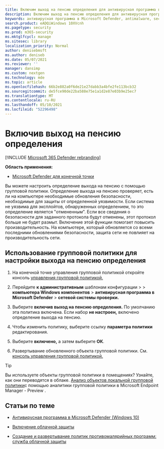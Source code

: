 ```yaml
---
title: Включим выход на пенсию определения для антивирусная программа в Microsoft Defender
description: Включим выход на пенсию определения для антивирусная программа в Microsoft Defender.
keywords: антивирусная программа в Microsoft Defender, antimalware, security, defender, definition retirement
search.product: eADQiWindows 10XVcnh
ms.pagetype: security
ms.prod: m365-security
ms.mktglfcycl: manage
ms.sitesec: library
localization_priority: Normal
author: denisebmsft
ms.author: deniseb
ms.date: 05/07/2021
ms.reviewer: ''
manager: dansimp
ms.custom: nextgen
ms.technology: mde
ms.topic: article
ms.openlocfilehash: 66b2e882a0f6de21e27dabb3a4bfe2fe113bcb32
ms.sourcegitcommit: de5fce90de22ba588e75e1a1d2e87e03b9e25ec7
ms.translationtype: MT
ms.contentlocale: ru-RU
ms.lasthandoff: 05/10/2021
ms.locfileid: "52296498"
---
```

# <a name="turn-on-definition-retirement"></a>Включив выход на пенсию определения

[!INCLUDE [Microsoft 365 Defender rebranding](../../includes/microsoft-defender.md)]

**Область применения:**

- [Microsoft Defender для конечной точки](/microsoft-365/security/defender-endpoint/)

Вы можете настроить определение выхода на пенсию с помощью групповой политики. Определение выхода на пенсию проверяет, есть ли на компьютере необходимые обновления безопасности, необходимые для защиты от определенной уязвимости. Если система не уязвима для эксплойтов, обнаруженных определением, то это определение является "отмененным". Если все сведения о безопасности для заданного протокола будут отменены, этот протокол больше не будет размыт. Включение этой функции помогает повысить производительность. На компьютере, который обновляется со всеми последними обновлениями безопасности, защита сети не повлияет на производительность сети.

## <a name="use-group-policy-to-configure-definition-retirement"></a>Использование групповой политики для настройки выхода на пенсию определения

1. На конечной точке управления групповой политикой откройте консоль [управления групповой политикой.](/previous-versions/windows/it-pro/windows-server-2008-R2-and-2008/cc731212(v=ws.11))

2. Перейдите **к административным** шаблонам конфигурации  >    >  **компьютера Windows компонентов**  >  **антивирусная программа в Microsoft Defender**  >  **сетевой системы проверки.** 

3. Выберите **включив выход на пенсию определения.** По умолчанию эта политика включена. Если набор **не настроен,** включено определение выхода на пенсию. 

4. Чтобы изменить политику, выберите ссылку **параметра политики** редактирования.

5. Выберите **включено,** а затем выберите **ОК**.

6. Развертывание обновленного объекта групповой политики. См. [консоль управления групповой политикой.](/windows/win32/srvnodes/group-policy)

> [!TIP]
> Вы используете объекты групповой политики в помещениях? Узнайте, как они переводятся в облаке. [Анализ объектов локальной групповой политики](/mem/intune/configuration/group-policy-analytics)с помощью аналитики групповой политики в Microsoft Endpoint Manager - Preview . 
  
## <a name="related-articles"></a>Статьи по теме

- [Антивирусная программа в Microsoft Defender (Windows 10)](microsoft-defender-antivirus-in-windows-10.md)
 
- [Включение облачной защиты](enable-cloud-protection-microsoft-defender-antivirus.md)

- [Создание и развертывание политик противомалярийных программ: служба облачной защиты](/configmgr/protect/deploy-use/endpoint-antimalware-policies#cloud-protection-service)